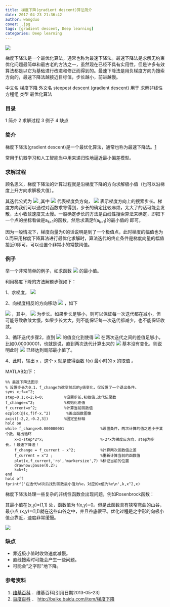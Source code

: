 ```yaml
---
title: 梯度下降(gradient descent)算法简介
date: 2017-04-23 21:36:42
author: wangduo
cover: .jpg
tags: [gradient descent, Deep learning]
categories: Deep learning
---
```


![](http://ovu6dymqj.bkt.clouddn.com/20170423-post/1.png)

梯度下降法是一个最优化算法，通常也称为最速下降法。最速下降法是求解无约束优化问题最简单和最古老的方法之一，虽然现在已经不具有实用性，但是许多有效算法都是以它为基础进行改进和修正而得到的。最速下降法是用负梯度方向为搜索方向的，最速下降法越接近目标值，步长越小，前进越慢。

中文名 梯度下降
外文名 steepest descent (gradient descent)
用于 求解非线性方程组
类型 最优化算法

### 目录
1 简介
2 求解过程
3 例子
4 缺点

### 简介

梯度下降法(gradient descent)是一个最优化算法，通常也称为最速下降法。[1]

常用于机器学习和人工智能当中用来递归性地逼近最小偏差模型。

### 求解过程

顾名思义，梯度下降法的计算过程就是沿梯度下降的方向求解极小值（也可以沿梯度上升方向求解极大值）。

其迭代公式为 ![][1]  ,其中  ![][2] 代表梯度负方向，  ![][3] 表示梯度方向上的搜索步长。梯度方向我们可以通过对函数求导得到，步长的确定比较麻烦，太大了的话可能会发散，太小收敛速度又太慢。一般确定步长的方法是由线性搜索算法来确定，即把下一个点的坐标看做是a<sub>k+1</sub>的函数，然后求满足f(a<sub>k+1</sub>)的最小值的 即可。

因为一般情况下，梯度向量为0的话说明是到了一个极值点，此时梯度的幅值也为0.而采用梯度下降算法进行最优化求解时，算法迭代的终止条件是梯度向量的幅值接近0即可，可以设置个非常小的常数阈值。

[1]:http://ovu6dymqj.bkt.clouddn.com/20170423-post/2.png
[2]:http://ovu6dymqj.bkt.clouddn.com/20170423-post/3.png/
[3]:http://ovu6dymqj.bkt.clouddn.com/20170423-post/4.png

### 例子
举一个非常简单的例子，如求函数 ![][1] 的最小值。

利用梯度下降的方法解题步骤如下：

1、求梯度， ![][2]

2、向梯度相反的方向移动 ![][3] ，如下

 ![][4] ，其中， ![][5] 为步长。如果步长足够小，则可以保证每一次迭代都在减小，但可能导致收敛太慢，如果步长太大，则不能保证每一次迭代都减少，也不能保证收敛。

3、循环迭代步骤2，直到 ![][6] 的值变化到使得 ![][7] 在两次迭代之间的差值足够小，比如0.00000001，也就是说，直到两次迭代计算出来的 ![][7] 基本没有变化，则说明此时 ![][7] 已经达到局部最小值了。

4、此时，输出 x ，这个 x 就是使得函数 f(x) 最小时的 x 的取值 。

[1]:http://ovu6dymqj.bkt.clouddn.com/20170423-post/5.png
[2]:http://ovu6dymqj.bkt.clouddn.com/20170423-post/6.png
[3]:http://ovu6dymqj.bkt.clouddn.com/20170423-post/7.png
[4]:http://ovu6dymqj.bkt.clouddn.com/20170423-post/8.png
[5]:http://ovu6dymqj.bkt.clouddn.com/20170423-post/9.png
[6]:http://ovu6dymqj.bkt.clouddn.com/20170423-post/10.png
[7]:http://ovu6dymqj.bkt.clouddn.com/20170423-post/11.png

MATLAB如下：

```
%% 最速下降法图示
% 设置步长为0.1，f_change为改变前后的y值变化，仅设置了一个退出条件。
syms x;f=x^2;
step=0.1;x=2;k=0;         %设置步长,初始值,迭代记录数
f_change=x^2;             %初始化差值
f_current=x^2;            %计算当前函数值
ezplot(@(x,f)f-x.^2)       %画出函数图像
axis([-2,2,-0.2,3])       %固定坐标轴
hold on
while f_change>0.000000001                %设置条件，两次计算的值之差小于某个数，跳出循环
    x=x-step*2*x;                         %-2*x为梯度反方向，step为步长，！最速下降法！
    f_change = f_current - x^2;           %计算两次函数值之差
    f_current = x^2 ;                     %重新计算当前的函数值
    plot(x,f_current,'ro','markersize',7) %标记当前的位置
    drawnow;pause(0.2);
    k=k+1;
end
hold off
fprintf('在迭代%d次后找到函数最小值为%e，对应的x值为%e\n',k,x^2,x)
```

梯度下降法处理一些复杂的非线性函数会出现问题，例如Rosenbrock函数：

其最小值在(x,y)=(1,1) 处，函数值为 f(x,y)=0。但是此函数具有狭窄弯曲的山谷，最小点 (x,y)=(1,1)就在这些山谷之中，并且谷底很平。优化过程是之字形的向极小值点靠近，速度非常缓慢。

![](http://ovu6dymqj.bkt.clouddn.com/20170423-post/14.jpg)

### 缺点
- 靠近极小值时收敛速度减慢。
- 直线搜索时可能会产生一些问题。
- 可能会“之字形”地下降。

### 参考资料
1. [维基百科]() ．维基百科[引用日期2013-05-23]
2. [百度百科](http://baike.baidu.com/item/梯度下降) ． http://baike.baidu.com/item/梯度下降
